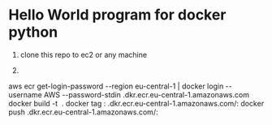 <h1>Hello World program for docker python</h1>

1. clone this repo to ec2 or any machine 

2.
  aws ecr get-login-password --region eu-central-1 | docker login --username AWS --password-stdin <accountID>.dkr.ecr.eu-central-1.amazonaws.com
  docker build -t <image name> .
  docker tag <reponame>:<version> <accountID>.dkr.ecr.eu-central-1.amazonaws.com/<reponame>:<version>
  docker push <accountID>.dkr.ecr.eu-central-1.amazonaws.com/<reponame>:<version>
